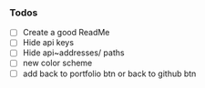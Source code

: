### Todos

- [ ] Create a good ReadMe
- [ ] Hide api keys
- [ ] Hide api~addresses/ paths
- [ ] new color scheme
- [ ] add back to portfolio btn or back to github btn
